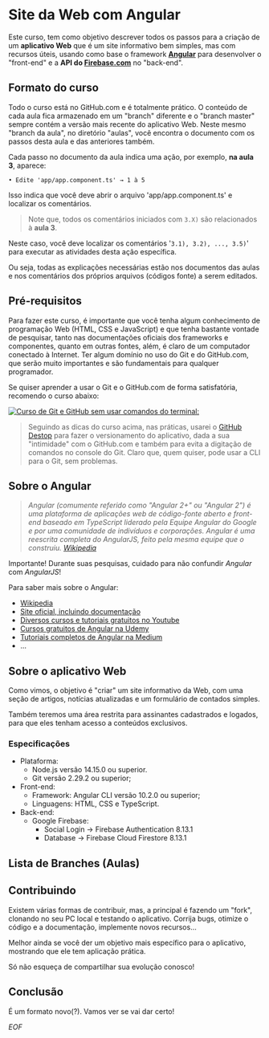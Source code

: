 # Site da Web com Angular

Este curso, tem como objetivo descrever todos os passos para a criação de um **aplicativo Web** que é um site informativo bem simples, mas com recursos úteis, usando como base o framework **[Angular](https://angular.io/)** para desenvolver o "front-end" e a **API do [Firebase.com](https://firebase.com/)** no "back-end".

## Formato do curso

Todo o curso está no GitHub.com e é totalmente prático. O conteúdo de cada aula fica armazenado em um "branch" diferente e o "branch master" sempre contém a versão mais recente do aplicativo Web. Neste mesmo "branch da aula", no diretório "aulas", você encontra o documento com os passos desta aula e das anteriores também.

Cada passo no documento da aula indica uma ação, por exemplo, **na aula 3**, aparece:

```• Edite 'app/app.component.ts' → 1 à 5```

Isso indica que você deve abrir o arquivo 'app/app.component.ts' e localizar os comentários. 

> Note que, todos os comentários iniciados com ``3.X)`` são relacionados à **aula 3**.

Neste caso, você deve localizar os comentários '`3.1), 3.2), ..., 3.5)`' para executar as atividades desta ação específica.

Ou seja, todas as explicações necessárias estão nos documentos das aulas e nos comentários dos próprios arquivos (códigos fonte) a serem editados.

## Pré-requisitos

Para fazer este curso, é importante que você tenha algum conhecimento de programação Web (HTML, CSS e JavaScript) e que tenha bastante vontade de pesquisar, tanto nas documentações oficiais dos frameworks e componentes, quanto em outras fontes, além, é claro de um computador conectado à Internet. Ter algum domínio no uso do Git e do GitHub.com, que serão muito importantes e são fundamentais para qualquer programador.

Se quiser aprender a usar o Git e o GitHub.com de forma satisfatória, recomendo o curso abaixo:

[![Curso de Git e GitHub sem usar comandos do terminal: ](https://lh5.googleusercontent.com/hImN-LhhdbiXvsM9Ed5fRLU2KW-74iGS0bH-Qqf2gkVG1OFA5IzcTM_UBgwLKh54aFCqS236OqlgjB7WaRIruBFJQAPQNByuoScHaIR-va2820P5hGp0=w1280)](https://www.youtube.com/playlist?list=PLHz_AreHm4dm7ZULPAmadvNhH6vk9oNZA)

> Seguindo as dicas do curso acima, nas práticas, usarei o [GitHub Destop](https://desktop.github.com/) para fazer o versionamento do aplicativo, dada a sua "intimidade" com o GitHub.com e também para evita a digitação de comandos no console do Git. Claro que, quem quiser, pode usar a CLI para o Git, sem problemas.

## Sobre o Angular

> *Angular (comumente referido como "Angular 2+" ou "Angular 2") é uma plataforma de aplicações web de código-fonte aberto e front-end baseado em TypeScript liderado pela Equipe Angular do Google e por uma comunidade de indivíduos e corporações. Angular é uma reescrita completa do AngularJS, feito pela mesma equipe que o construiu. [Wikipedia](https://pt.wikipedia.org/wiki/Angular_%28framework%29)*

Importante! Durante suas pesquisas, cuidado para não confundir *Angular* com *AngularJS*!

Para saber mais sobre o Angular:

 - [Wikipedia](https://pt.wikipedia.org/wiki/Angular_%28framework%29)
 - [Site oficial, incluindo documentação](https://angular.io/)
 - [Diversos cursos e tutoriais gratuitos no Youtube](https://www.youtube.com/results?search_query=criando%20Sites%20com%20Angular)
 - [Cursos gratuitos de Angular na Udemy](https://www.udemy.com/courses/search/?price=price-free&q=angular&sort=relevance&src=ukw)
 - [Tutoriais completos de Angular na Medium](https://medium.com/search?q=Angular)
 - ...

## Sobre o aplicativo Web

Como vimos, o objetivo é "criar" um site informativo da Web, com uma seção de artigos, notícias atualizadas e um formulário de contados simples.

Também teremos uma área restrita para assinantes cadastrados e logados, para que eles tenham acesso a conteúdos exclusivos.

### Especificações
- Plataforma:
	- Node.js versão 14.15.0 ou superior.
	- Git versão 2.29.2 ou superior;
- Front-end:
	- Framework: Angular CLI versão 10.2.0 ou superior;
	- Linguagens: HTML, CSS e TypeScript.
- Back-end:
	- Google Firebase:
		- Social Login → Firebase Authentication 8.13.1
		- Database → Firebase Cloud Firestore 8.13.1

## Lista de Branches (Aulas)

## Contribuindo

Existem várias formas de contribuir, mas, a principal é fazendo um "fork", clonando no seu PC local e testando o aplicativo. Corrija bugs, otimize o código e a documentação, implemente novos recursos...

Melhor ainda se você der um objetivo mais específico para o aplicativo, mostrando que ele tem aplicação prática.

Só não esqueça de compartilhar sua evolução conosco!

## Conclusão

É um formato novo(?). Vamos ver se vai dar certo!

_EOF_
